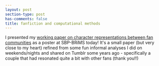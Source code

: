 ```yaml
---
layout: post
section-type: post
has-comments: false
title: fanfiction and computational methods
---
```


I presented my [working paper on character representations between fan communities](https://arxiv.org/pdf/2409.11170) as a poster at SBP-BRiMS today! It's a small paper (but very close to my heart) refined from some fun informal analyses I did on weekends/nights and shared on Tumblr some years ago - specifically a couple that had resonated quite a bit with other fans (thank you!!)
